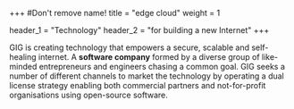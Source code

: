 +++
#Don't remove name!
title = "edge cloud"
weight = 1

header_1 = "Technology"
header_2 = "for building a new Internet"
+++

GIG is creating technology that empowers a secure, scalable and self-healing internet. A **software company** formed by a diverse group of like-minded entrepreneurs and engineers chasing a common goal. GIG seeks a number of different channels to market the technology by operating a dual license strategy enabling both commercial partners and not-for-profit organisations using open-source software.

